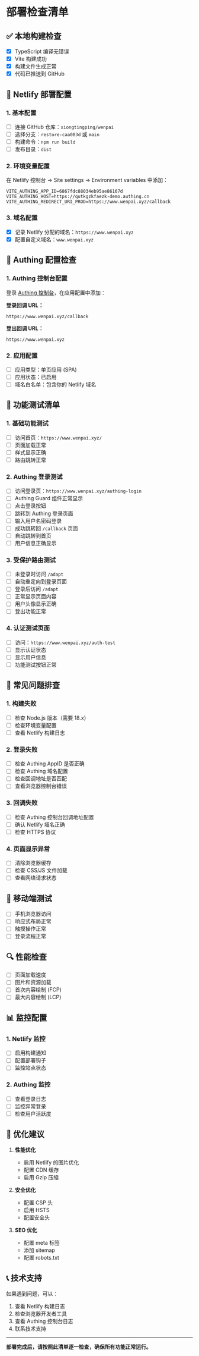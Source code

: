 # 部署检查清单

## ✅ 本地构建检查

- [x] TypeScript 编译无错误
- [x] Vite 构建成功
- [x] 构建文件生成正常
- [x] 代码已推送到 GitHub

## 🔧 Netlify 部署配置

### 1. 基本配置
- [ ] 连接 GitHub 仓库：`xiongtingping/wenpai`
- [ ] 选择分支：`restore-caa083d` 或 `main`
- [ ] 构建命令：`npm run build`
- [ ] 发布目录：`dist`

### 2. 环境变量配置
在 Netlify 控制台 → Site settings → Environment variables 中添加：

```
VITE_AUTHING_APP_ID=6867fdc88034eb95ae86167d
VITE_AUTHING_HOST=https://qutkgzkfaezk-demo.authing.cn
VITE_AUTHING_REDIRECT_URI_PROD=https://www.wenpai.xyz/callback
```

### 3. 域名配置
- [x] 记录 Netlify 分配的域名：`https://www.wenpai.xyz`
- [x] 配置自定义域名：`www.wenpai.xyz`

## 🔐 Authing 配置检查

### 1. Authing 控制台配置
登录 [Authing 控制台](https://console.authing.cn/)，在应用配置中添加：

**登录回调 URL：**
```
https://www.wenpai.xyz/callback
```

**登出回调 URL：**
```
https://www.wenpai.xyz
```

### 2. 应用配置
- [ ] 应用类型：单页应用 (SPA)
- [ ] 应用状态：已启用
- [ ] 域名白名单：包含你的 Netlify 域名

## 🧪 功能测试清单

### 1. 基础功能测试
- [ ] 访问首页：`https://www.wenpai.xyz/`
- [ ] 页面加载正常
- [ ] 样式显示正确
- [ ] 路由跳转正常

### 2. Authing 登录测试
- [ ] 访问登录页：`https://www.wenpai.xyz/authing-login`
- [ ] Authing Guard 组件正常显示
- [ ] 点击登录按钮
- [ ] 跳转到 Authing 登录页面
- [ ] 输入用户名密码登录
- [ ] 成功跳转回 `/callback` 页面
- [ ] 自动跳转到首页
- [ ] 用户信息正确显示

### 3. 受保护路由测试
- [ ] 未登录时访问 `/adapt`
- [ ] 自动重定向到登录页面
- [ ] 登录后访问 `/adapt`
- [ ] 正常显示页面内容
- [ ] 用户头像显示正确
- [ ] 登出功能正常

### 4. 认证测试页面
- [ ] 访问：`https://www.wenpai.xyz/auth-test`
- [ ] 显示认证状态
- [ ] 显示用户信息
- [ ] 功能测试按钮正常

## 🐛 常见问题排查

### 1. 构建失败
- [ ] 检查 Node.js 版本（需要 18.x）
- [ ] 检查环境变量配置
- [ ] 查看 Netlify 构建日志

### 2. 登录失败
- [ ] 检查 Authing AppID 是否正确
- [ ] 检查 Authing 域名配置
- [ ] 检查回调地址是否匹配
- [ ] 查看浏览器控制台错误

### 3. 回调失败
- [ ] 检查 Authing 控制台回调地址配置
- [ ] 确认 Netlify 域名正确
- [ ] 检查 HTTPS 协议

### 4. 页面显示异常
- [ ] 清除浏览器缓存
- [ ] 检查 CSS/JS 文件加载
- [ ] 查看网络请求状态

## 📱 移动端测试

- [ ] 手机浏览器访问
- [ ] 响应式布局正常
- [ ] 触摸操作正常
- [ ] 登录流程正常

## 🔍 性能检查

- [ ] 页面加载速度
- [ ] 图片和资源加载
- [ ] 首次内容绘制 (FCP)
- [ ] 最大内容绘制 (LCP)

## 📊 监控配置

### 1. Netlify 监控
- [ ] 启用构建通知
- [ ] 配置部署钩子
- [ ] 监控站点状态

### 2. Authing 监控
- [ ] 查看登录日志
- [ ] 监控异常登录
- [ ] 检查用户活跃度

## 🚀 优化建议

1. **性能优化**
   - 启用 Netlify 的图片优化
   - 配置 CDN 缓存
   - 启用 Gzip 压缩

2. **安全优化**
   - 配置 CSP 头
   - 启用 HSTS
   - 配置安全头

3. **SEO 优化**
   - 配置 meta 标签
   - 添加 sitemap
   - 配置 robots.txt

## 📞 技术支持

如果遇到问题，可以：
1. 查看 Netlify 构建日志
2. 检查浏览器开发者工具
3. 查看 Authing 控制台日志
4. 联系技术支持

---

**部署完成后，请按照此清单逐一检查，确保所有功能正常运行。** 